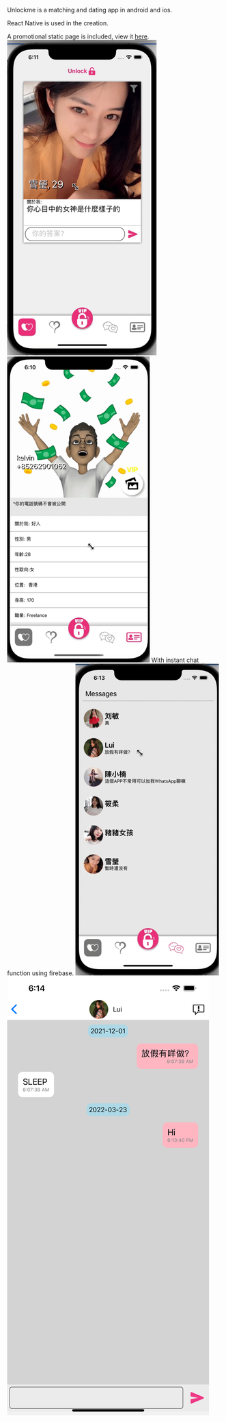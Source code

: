 Unlockme is a matching and dating app in android and ios.

React Native is used in the creation.

A promotional static page is included, view it <a href="https://unlockmeweb.web.app/" >here</a>.
<img src="/unlockme1.gif" />
<img src="/unlockme2.gif" />
With instant chat function using firebase.
<img src="/unlockme3.gif" />
<img src="/unlockme4.png" />
